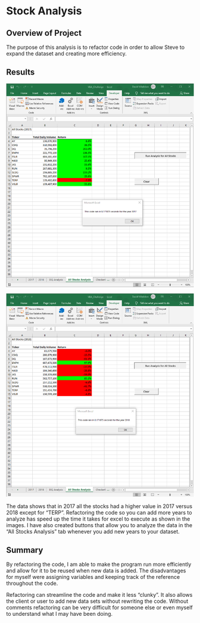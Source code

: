 # Stock Analysis		

## Overview of Project

The purpose of this analysis is to refactor code in order to allow Steve to expand the dataset and creating more efficiency.  

## Results

![2017 Stock Market Analysis](/VBA_Challenge_2017.png)

![2018 Stock Market Analysis](/VBA_Challenge_2018.png)

The data shows that in 2017 all the stocks had a higher value in 2017 versus 2018 except for “TERP”. Refactoring the code so you can add more years to analyze has speed up the time it takes for excel to execute as shown in the images.  I have also created buttons that allow you to analyze the data in the “All Stocks Analysis” tab whenever you add new years to your dataset.

## Summary

By refactoring the code, I am able to make the program run more efficiently and allow for it to be reused when new data is added.  The disadvantages for myself were assigning variables and keeping track of the reference throughout the code.

Refactoring can streamline the code and make it less “clunky”.  It also allows the client or user to add new data sets without rewriting the code.  Without comments refactoring can be very difficult for someone else or even myself to understand what I may have been doing.
